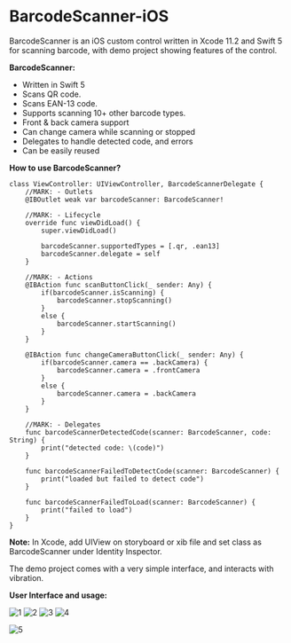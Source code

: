 
# BarcodeScanner-iOS
BarcodeScanner is an iOS custom control written in Xcode 11.2 and Swift 5 for scanning barcode, with demo project showing features of the control.

**BarcodeScanner:**
* Written in Swift 5
* Scans QR code.
* Scans EAN-13 code.
* Supports scanning 10+ other barcode types.
* Front & back camera support
* Can change camera while scanning or stopped
* Delegates to handle detected code, and errors
* Can be easily reused

**How to use BarcodeScanner?**

    class ViewController: UIViewController, BarcodeScannerDelegate {
        //MARK: - Outlets
        @IBOutlet weak var barcodeScanner: BarcodeScanner!
        
        //MARK: - Lifecycle
        override func viewDidLoad() {
            super.viewDidLoad()
            
            barcodeScanner.supportedTypes = [.qr, .ean13]
            barcodeScanner.delegate = self
        }
        
        //MARK: - Actions
        @IBAction func scanButtonClick(_ sender: Any) {
            if(barcodeScanner.isScanning) {
                barcodeScanner.stopScanning()
            }
            else {
                barcodeScanner.startScanning()
            }
        }
        
        @IBAction func changeCameraButtonClick(_ sender: Any) {
            if(barcodeScanner.camera == .backCamera) {
                barcodeScanner.camera = .frontCamera
            }
            else {
                barcodeScanner.camera = .backCamera
            }
        }
        
        //MARK: - Delegates
        func barcodeScannerDetectedCode(scanner: BarcodeScanner, code: String) {
            print("detected code: \(code)")
        }
        
        func barcodeScannerFailedToDetectCode(scanner: BarcodeScanner) {
            print("loaded but failed to detect code")
        }
        
        func barcodeScannerFailedToLoad(scanner: BarcodeScanner) {
            print("failed to load")
        }
    }

**Note:** In Xcode, add UIView on storyboard or xib file and set class as BarcodeScanner under Identity Inspector.


The demo project comes with a very simple interface, and interacts with vibration.

**User Interface and usage:**

![1](https://github.com/ahmedabdelkarim/BarcodeScanner-iOS/blob/master/Screenshots/1.jpg)        ![2](https://github.com/ahmedabdelkarim/BarcodeScanner-iOS/blob/master/Screenshots/2.jpg)    ![3](https://github.com/ahmedabdelkarim/BarcodeScanner-iOS/blob/master/Screenshots/3.jpg)  ![4](https://github.com/ahmedabdelkarim/BarcodeScanner-iOS/blob/master/Screenshots/4.jpg)

![5](https://github.com/ahmedabdelkarim/BarcodeScanner-iOS/blob/master/Screenshots/5.jpg)

